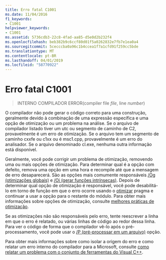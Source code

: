 ```yaml
---
title: Erro fatal C1001
ms.date: 11/04/2016
f1_keywords:
- C1001
helpviewer_keywords:
- C1001
ms.assetid: 5736cdb3-22c8-4fad-aa85-d5e0d2b232f4
ms.openlocfilehash: beb382b9c6ccf80d01f5a0262832e7fb7e1ea0a4
ms.sourcegitcommit: 5cecccba0a96c1b4ccea1f7a1cfd91f259cc5bde
ms.translationtype: MT
ms.contentlocale: pt-BR
ms.lasthandoff: 04/01/2019
ms.locfileid: "58770922"
---
```

# <a name="fatal-error-c1001"></a>Erro fatal C1001

> INTERNO COMPILADOR ERROR(compiler file *file*, line *number*)

O compilador não pode gerar o código correto para uma construção, geralmente devido à combinação de uma expressão específica e uma opção de otimização ou um problema na análise. Se o arquivo de compilador listado tiver um utc ou segmento de caminho de C2, provavelmente é um erro de otimização. Se o arquivo tem um segmento de caminho cxxfe ou c1xx ou é msc1.cpp, provavelmente é um erro do analisador. Se o arquivo denominado cl.exe, nenhuma outra informação está disponível.

Geralmente, você pode corrigir um problema de otimização, removendo uma ou mais opções de otimização. Para determinar qual é a opção com defeito, remova uma opção em uma hora e recompile até que a mensagem de erro desaparecerá. São as opções mais comumente responsáveis [/Og (otimizações globais)](../../build/reference/og-global-optimizations.md) e [/Oi (gerar funções intrínsecas)](../../build/reference/oi-generate-intrinsic-functions.md). Depois de determinar qual opção de otimização é responsável, você pode desabilitá-lo em torno de função em que o erro ocorre usando o [otimizar](../../preprocessor/optimize.md) pragma e continuar a usar a opção para o restante do módulo. Para obter mais informações sobre opções de otimização, consulte [melhores práticas de otimização](../../build/optimization-best-practices.md).

Se as otimizações não são responsáveis pelo erro, tente reescrever a linha em que o erro é relatado, ou várias linhas de código ao redor dessa linha. Para ver o código de forma que o compilador vê-lo após o pré-processamento, você pode usar o [/P (pré-processar em um arquivo)](../../build/reference/p-preprocess-to-a-file.md) opção.

Para obter mais informações sobre como isolar a origem do erro e como relatar um erro interno do compilador para a Microsoft, consulte [como relatar um problema com o conjunto de ferramentas do Visual C++](../../overview/how-to-report-a-problem-with-the-visual-cpp-toolset.md).